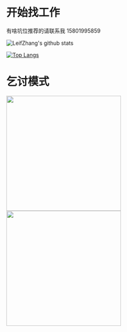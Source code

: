 
<!--
**Leifzhang/LeifZhang** is a ✨ _special_ ✨ repository because its `README.md` (this file) appears on your GitHub profile.

Here are some ideas to get you started:

- 🔭 I’m currently working on ...
- 🌱 I’m currently learning ...
- 👯 I’m looking to collaborate on ...
- 🤔 I’m looking for help with ...
- 💬 Ask me about ...
- 📫 How to reach me: ...
- 😄 Pronouns: ...
- ⚡ Fun fact: ...
-->

# 开始找工作

有啥坑位推荐的请联系我 15801995859

![LeifZhang's github stats](https://github-readme-stats.vercel.app/api?username=Leifzhang&show_icons=true)

[![Top Langs](https://github-readme-stats.vercel.app/api/top-langs/?username=Leifzhang&layout=compact)](https://github.com/anuraghazra/github-readme-stats)

# 乞讨模式

<img src="https://p6-juejin.byteimg.com/tos-cn-i-k3u1fbpfcp/fccfdf850ccd42068f67d88b35e4a9db~tplv-k3u1fbpfcp-watermark.image" width="300"/>


<img src="https://p9-juejin.byteimg.com/tos-cn-i-k3u1fbpfcp/860d7e4c75b1466bab8058f1e7f53274~tplv-k3u1fbpfcp-watermark.image" width="300" />
